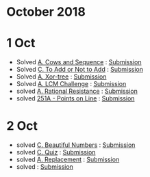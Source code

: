 # October 2018

# 1 Oct

* Solved [A. Cows and Sequence](http://codeforces.com/problemset/problem/283/A) : [Submission](http://codeforces.com/contest/283/submission/43645354)
* Solved [C. To Add or Not to Add](http://codeforces.com/contest/231/problem/C) : [Submission](http://codeforces.com/contest/231/submission/43650324)
* Solved [A. Xor-tree](http://codeforces.com/contest/429/problem/A) : [Submission](http://codeforces.com/contest/429/submission/43651193)
* Solved [A. LCM Challenge](http://codeforces.com/problemset/problem/235/A) : [Submission](http://codeforces.com/contest/235/submission/43655309)
* solved [A. Rational Resistance](http://codeforces.com/problemset/problem/343/A) : [Submission](http://codeforces.com/contest/343/submission/43658763)
* solved [251A - Points on Line](http://codeforces.com/problemset/problem/251/A) : [Submission](http://codeforces.com/contest/251/submission/43659307)


# 2 Oct 

* solved [C. Beautiful Numbers](http://codeforces.com/problemset/problem/300/C) : [Submission](http://codeforces.com/contest/300/submission/43677871)
* solved [C. Quiz](http://codeforces.com/problemset/problem/337/C) : [Submission](http://codeforces.com/contest/337/submission/43680955)
* solved [A. Replacement](http://codeforces.com/contest/135/problem/A) : [Submission](http://codeforces.com/contest/135/submission/43681488)
* solved []() : [Submission]()
